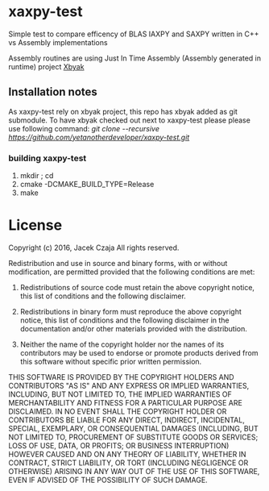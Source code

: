 # xaxpy-test

Simple test to compare efficency of BLAS IAXPY and SAXPY written in C++ vs Assembly implementations

Assembly routines are using Just In Time Assembly (Assembly generated in runtime) project [Xbyak](https://github.com/herumi/xbyak)

## Installation notes
As xaxpy-test rely on xbyak project, this repo has xbyak added as git submodule. To have xbyak checked out next to xaxpy-test please please use following command:
*git clone --recursive https://github.com/yetanotherdeveloper/xaxpy-test.git*

### building xaxpy-test
1. mkdir <mybuild>; cd <mybuild>
2. cmake <Path to CMakeLists.txt in xaxpy-test directory> -DCMAKE_BUILD_TYPE=Release
3. make

# License
Copyright (c) 2016, Jacek Czaja
All rights reserved.

Redistribution and use in source and binary forms, with or without modification, are permitted provided that the following conditions are met:

1. Redistributions of source code must retain the above copyright notice, this list of conditions and the following disclaimer.

2. Redistributions in binary form must reproduce the above copyright notice, this list of conditions and the following disclaimer in the documentation and/or other materials provided with the distribution.

3. Neither the name of the copyright holder nor the names of its contributors may be used to endorse or promote products derived from this software without specific prior written permission.

THIS SOFTWARE IS PROVIDED BY THE COPYRIGHT HOLDERS AND CONTRIBUTORS "AS IS" AND ANY EXPRESS OR IMPLIED WARRANTIES, INCLUDING, BUT NOT LIMITED TO, THE IMPLIED WARRANTIES OF MERCHANTABILITY AND FITNESS FOR A PARTICULAR PURPOSE ARE DISCLAIMED. IN NO EVENT SHALL THE COPYRIGHT HOLDER OR CONTRIBUTORS BE LIABLE FOR ANY DIRECT, INDIRECT, INCIDENTAL, SPECIAL, EXEMPLARY, OR CONSEQUENTIAL DAMAGES (INCLUDING, BUT NOT LIMITED TO, PROCUREMENT OF SUBSTITUTE GOODS OR SERVICES; LOSS OF USE, DATA, OR PROFITS; OR BUSINESS INTERRUPTION) HOWEVER CAUSED AND ON ANY THEORY OF LIABILITY, WHETHER IN CONTRACT, STRICT LIABILITY, OR TORT (INCLUDING NEGLIGENCE OR OTHERWISE) ARISING IN ANY WAY OUT OF THE USE OF THIS SOFTWARE, EVEN IF ADVISED OF THE POSSIBILITY OF SUCH DAMAGE.

